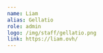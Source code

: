 ```yaml
---
name: Liam
alias: Gellatio
role: admin
logo: /img/staff/gellatio.png
link: https://liam.ovh/
---
```

